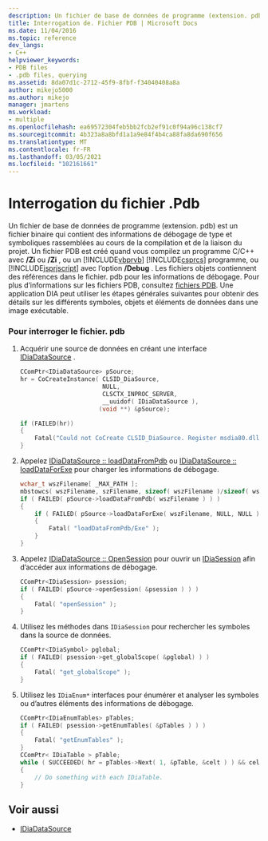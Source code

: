 ```yaml
---
description: Un fichier de base de données de programme (extension. pdb) est un fichier binaire qui contient des informations de débogage de type et symboliques rassemblées au cours de la compilation et de la liaison du projet.
title: Interrogation de. Fichier PDB | Microsoft Docs
ms.date: 11/04/2016
ms.topic: reference
dev_langs:
- C++
helpviewer_keywords:
- PDB files
- .pdb files, querying
ms.assetid: 8da07d1c-2712-45f9-8fbf-f34040408a8a
author: mikejo5000
ms.author: mikejo
manager: jmartens
ms.workload:
- multiple
ms.openlocfilehash: ea69572304feb5bb2fcb2ef91c0f94a96c138cf7
ms.sourcegitcommit: 4b323a8a8bfd1a1a9e84f4b4ca88fa8da690f656
ms.translationtype: MT
ms.contentlocale: fr-FR
ms.lasthandoff: 03/05/2021
ms.locfileid: "102161661"
---
```

# <a name="querying-the-pdb-file"></a>Interrogation du fichier .Pdb
Un fichier de base de données de programme (extension. pdb) est un fichier binaire qui contient des informations de débogage de type et symboliques rassemblées au cours de la compilation et de la liaison du projet. Un fichier PDB est créé quand vous compilez un programme C/C++ avec **/Zi** ou **/Zi** , ou un [!INCLUDE[vbprvb](../../code-quality/includes/vbprvb_md.md)] [!INCLUDE[csprcs](../../data-tools/includes/csprcs_md.md)] programme, ou [!INCLUDE[jsprjscript](../../debugger/debug-interface-access/includes/jsprjscript_md.md)] avec l’option **/Debug** . Les fichiers objets contiennent des références dans le fichier. pdb pour les informations de débogage. Pour plus d’informations sur les fichiers PDB, consultez [fichiers PDB](/previous-versions/visualstudio/visual-studio-2010/yd4f8bd1(v=vs.100)). Une application DIA peut utiliser les étapes générales suivantes pour obtenir des détails sur les différents symboles, objets et éléments de données dans une image exécutable.

### <a name="to-query-the-pdb-file"></a>Pour interroger le fichier. pdb

1. Acquérir une source de données en créant une interface [IDiaDataSource](../../debugger/debug-interface-access/idiadatasource.md) .

    ```C++
    CComPtr<IDiaDataSource> pSource;
    hr = CoCreateInstance( CLSID_DiaSource,
                           NULL,
                           CLSCTX_INPROC_SERVER,
                           __uuidof( IDiaDataSource ),
                          (void **) &pSource);

    if (FAILED(hr))
    {
        Fatal("Could not CoCreate CLSID_DiaSource. Register msdia80.dll." );
    }
    ```

2. Appelez [IDiaDataSource :: loadDataFromPdb](../../debugger/debug-interface-access/idiadatasource-loaddatafrompdb.md) ou [IDiaDataSource :: loadDataForExe](../../debugger/debug-interface-access/idiadatasource-loaddataforexe.md) pour charger les informations de débogage.

    ```C++
    wchar_t wszFilename[ _MAX_PATH ];
    mbstowcs( wszFilename, szFilename, sizeof( wszFilename )/sizeof( wszFilename[0] ) );
    if ( FAILED( pSource->loadDataFromPdb( wszFilename ) ) )
    {
        if ( FAILED( pSource->loadDataForExe( wszFilename, NULL, NULL ) ) )
        {
            Fatal( "loadDataFromPdb/Exe" );
        }
    }
    ```

3. Appelez [IDiaDataSource :: OpenSession](../../debugger/debug-interface-access/idiadatasource-opensession.md) pour ouvrir un [IDiaSession](../../debugger/debug-interface-access/idiasession.md) afin d’accéder aux informations de débogage.

    ```C++
    CComPtr<IDiaSession> psession;
    if ( FAILED( pSource->openSession( &psession ) ) )
    {
        Fatal( "openSession" );
    }
    ```

4. Utilisez les méthodes dans `IDiaSession` pour rechercher les symboles dans la source de données.

    ```C++
    CComPtr<IDiaSymbol> pglobal;
    if ( FAILED( psession->get_globalScope( &pglobal) ) )
    {
        Fatal( "get_globalScope" );
    }
    ```

5. Utilisez les `IDiaEnum*` interfaces pour énumérer et analyser les symboles ou d’autres éléments des informations de débogage.

    ```C++
    CComPtr<IDiaEnumTables> pTables;
    if ( FAILED( psession->getEnumTables( &pTables ) ) )
    {
        Fatal( "getEnumTables" );
    }
    CComPtr< IDiaTable > pTable;
    while ( SUCCEEDED( hr = pTables->Next( 1, &pTable, &celt ) ) && celt == 1 )
    {
        // Do something with each IDiaTable.
    }
    ```

## <a name="see-also"></a>Voir aussi
- [IDiaDataSource](../../debugger/debug-interface-access/idiadatasource.md)
